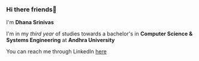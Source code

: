 ### Hi there friends👋

I'm **Dhana Srinivas**

I'm in my *third year* of studies towards a bachelor's in **Computer Science & Systems Engineering** at **Andhra University**

You can reach me through LinkedIn [here](https://in.linkedin.com/in/dhana-srinivas-panniru-234374203?original_referer=https%3A%2F%2Fwww.google.com%2F)


<!--
**DhanaSrinivas/DhanaSrinivas** is a ✨ _special_ ✨ repository because its `README.md` (this file) appears on your GitHub profile.

Here are some ideas to get you started:

![Dhana's image](https://www.icloud.com/sharedalbum/#B17JtdOXm2UF3yR)

- 🔭 I’m currently working on ...
- 🌱 I’m currently learning ...
- 👯 I’m looking to collaborate on ...
- 🤔 I’m looking for help with ...
- 💬 Ask me about ...
- 📫 How to reach me: ...
- 😄 Pronouns: ...
- ⚡ Fun fact: ...
-->
